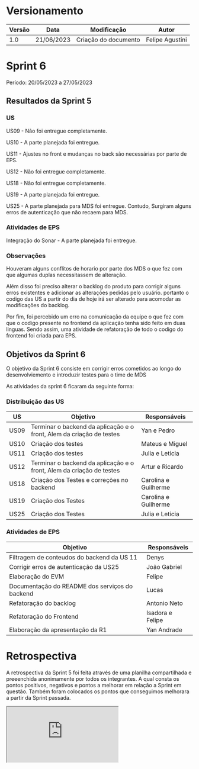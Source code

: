 # Versionamento

| Versão | Data       | Modificação            | Autor           |
| ---    | ---------- |----------------------- | --------------- |
| 1.0    | 21/06/2023 | Criação do documento   | Felipe Agustini |

# Sprint 6

Período: 20/05/2023 a 27/05/2023

## Resultados da Sprint 5

### US

US09 - Não foi entregue completamente.

US10 - A parte planejada foi entregue.

US11 - Ajustes no front e mudanças no back são necessárias por parte de EPS.

US12 - Não foi entregue completamente.

US18 - Não foi entregue completamente.

US19 - A parte planejada foi entregue.

US25 - A parte planejada para MDS foi entregue. Contudo, Surgiram alguns erros de autenticação que não recaem para MDS.

### Atividades de EPS

Integração do Sonar - A parte planejada foi entregue.

### Observações

Houveram alguns conflitos de horario por parte dos MDS o que fez com que algumas duplas necessitassem de alteração. 

Além disso foi preciso alterar o backlog do produto para corrigir alguns erros existentes e adicionar as alterações pedidas pelo usuário. portanto o codigo das US a partir do dia de hoje irá ser alterado para acomodar as modificações do backlog.

Por fim, foi percebido um erro na comunicação da equipe o que fez com que o codigo presente no frontend da aplicação tenha sido feito em duas linguas. Sendo assim, uma atividade de refatoração de todo o codigo do frontend foi criada para EPS.  

## Objetivos da Sprint 6

O objetivo da Sprint 6 consiste em corrigir erros cometidos ao longo do desenvolviemento e introduzir testes para o time de MDS

As atividades da sprint 6 ficaram da seguinte forma:

### Distribuição das US

| US | Objetivo | Responsáveis |
|----|----------|--------------|
|US09| Terminar o backend da aplicação e o front, Alem da criação de testes | Yan e Pedro          |
|US10| Criação dos testes                                                   | Mateus e Miguel      |
|US11| Criação dos testes                                                   | Julia e Leticia      |
|US12| Terminar o backend da aplicação e o front, Alem da criação de testes | Artur e Ricardo      |
|US18| Criação dos Testes e correções no backend                            | Carolina e Guilherme |
|US19| Criação dos Testes                                                   | Carolina e Guilherme |
|US25| Criação dos Testes                                                   | Julia e Leticia      |

### Atividades de EPS

| Objetivo | Responsáveis |
|----------|--------------|
| Filtragem de conteudos do backend da US 11        |   Denys            |
| Corrigir erros de autenticação da US25            |   João Gabriel     |
| Elaboração do EVM                                 |   Felipe           |
| Documentação do README dos serviços do backend    |   Lucas            |
| Refatoração do backlog                            |   Antonio Neto     |
| Refatoração do Frontend                           |   Isadora e Felipe |
| Elaboração da apresentação da R1                  |   Yan Andrade      |

# Retrospectiva

A retrospectiva da Sprint 5 foi feita através de uma planilha compartilhada e preeenchida anonimamente por todos os integrantes. A qual consta os pontos positivos, negativos e pontos a melhorar em relação a Sprint em questão. Também foram colocados os pontos que conseguimos melhorara a partir da Sprint passada.

<iframe src="https://docs.google.com/spreadsheets/d/e/2PACX-1vRQEnsKWDXz5-JGMax2e1ARVivZXLXWykd5tLpDkFRChHly0l5dTAL8zTBqBe2QQuXhi7bCs6z4zii6/pubhtml?gid=826726282&amp;single=true&amp;widget=true&amp;headers=false"></iframe>

